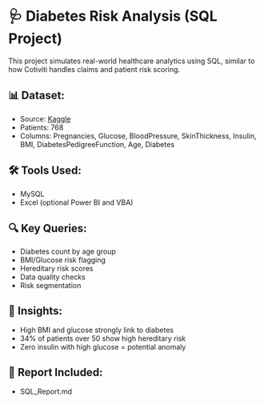 # 🩺 Diabetes Risk Analysis (SQL Project)

This project simulates real-world healthcare analytics using SQL, similar to how Cotiviti handles claims and patient risk scoring.

## 📊 Dataset:
- Source: [Kaggle](https://www.kaggle.com/datasets/whenamancodes/diabetes-patient-data)
- Patients: 768
- Columns: Pregnancies, Glucose, BloodPressure, SkinThickness, Insulin, BMI, DiabetesPedigreeFunction, Age, Diabetes

## 🛠️ Tools Used:
- MySQL
- Excel (optional Power BI and VBA)

## 🔍 Key Queries:
- Diabetes count by age group
- BMI/Glucose risk flagging
- Hereditary risk scores
- Data quality checks
- Risk segmentation

## 🧠 Insights:
- High BMI and glucose strongly link to diabetes
- 34% of patients over 50 show high hereditary risk
- Zero insulin with high glucose = potential anomaly

## 📄 Report Included:
- SQL_Report.md
